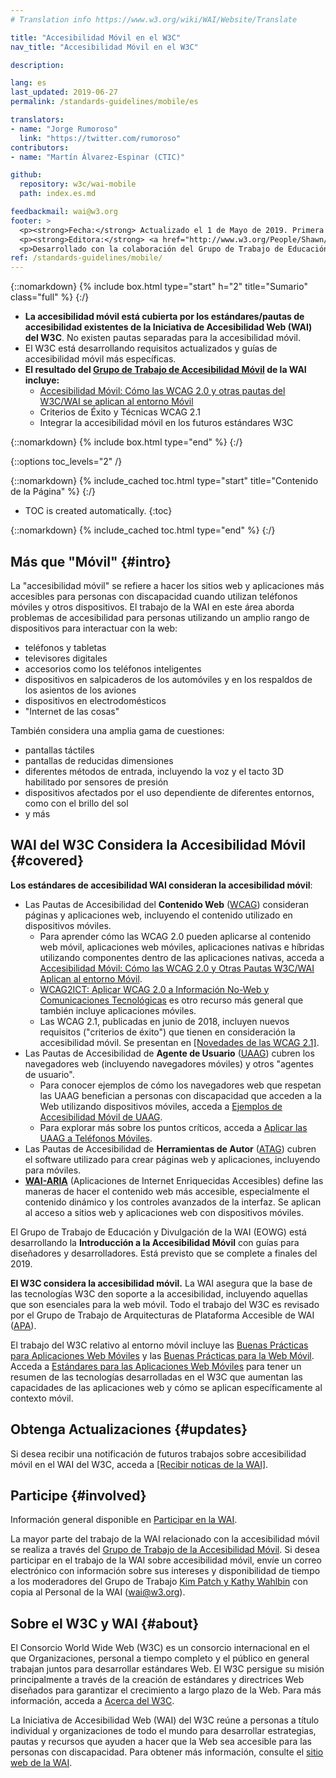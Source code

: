 ```yaml
---
# Translation info https://www.w3.org/wiki/WAI/Website/Translate

title: "Accesibilidad Móvil en el W3C"
nav_title: "Accesibilidad Móvil en el W3C"

description: 

lang: es
last_updated: 2019-06-27
permalink: /standards-guidelines/mobile/es

translators:
- name: "Jorge Rumoroso"
  link: "https://twitter.com/rumoroso"
contributors:
- name: "Martín Álvarez-Espinar (CTIC)"

github:
  repository: w3c/wai-mobile
  path: index.es.md

feedbackmail: wai@w3.org
footer: >
  <p><strong>Fecha:</strong> Actualizado el 1 de Mayo de 2019. Primera publicación en Enero de 2008.</p>
  <p><strong>Editora:</strong> <a href="http://www.w3.org/People/Shawn/">Shawn Lawton Henry</a>. Colaboradora: <a href="http://www.w3.org/People/Brewer/">Judy Brewer</a>.</p>
  <p>Desarrollado con la colaboración del Grupo de Trabajo de Educación y Divulgación (<a href="http://www.w3.org/WAI/EO/">EOWG</a>).</p>
ref: /standards-guidelines/mobile/
---
```


{::nomarkdown}
{% include box.html type="start" h="2" title="Sumario" class="full" %}
{:/}

-   **La accesibilidad móvil está cubierta por los estándares/pautas de accesibilidad existentes de la Iniciativa de Accesibilidad Web (WAI) del W3C**. No existen pautas separadas para la accesibilidad móvil.
-   El W3C está desarrollando requisitos actualizados y guías de accesibilidad móvil más específicas.
-   **El resultado del [Grupo de Trabajo de Accesibilidad Móvil](https://www.w3.org/WAI/GL/mobile-a11y-tf/) de la WAI incluye:**
    -   [Accesibilidad Móvil: Cómo las WCAG 2.0 y otras pautas del W3C/WAI se aplican al entorno Móvil](http://www.w3.org/TR/mobile-accessibility-mapping/)
    -   Criterios de Éxito y Técnicas WCAG 2.1
    -   Integrar la accesibilidad móvil en los futuros estándares W3C

{::nomarkdown}
{% include box.html type="end" %}
{:/}


{::options toc_levels="2" /}

{::nomarkdown}
{% include_cached toc.html type="start" title="Contenido de la Página" %}
{:/}

-   TOC is created automatically.
{:toc}

{::nomarkdown}
{% include_cached toc.html type="end" %}
{:/}

## Más que "Móvil" {#intro}

La "accesibilidad móvil" se refiere a hacer los sitios web y aplicaciones más accesibles para personas con discapacidad cuando utilizan teléfonos móviles y otros dispositivos. El trabajo de la WAI en este área aborda problemas de accesibilidad para personas utilizando un amplio rango de dispositivos para interactuar con la web:

-   teléfonos y tabletas
-   televisores digitales
-   accesorios como los teléfonos inteligentes
-   dispositivos en salpicaderos de los automóviles y en los respaldos de los asientos de los aviones
-   dispositivos en electrodomésticos
-   "Internet de las cosas"

También considera una amplia gama de cuestiones:

-   pantallas táctiles
-   pantallas de reducidas dimensiones
-   diferentes métodos de entrada, incluyendo la voz y el tacto 3D habilitado por sensores de presión
-   dispositivos afectados por el uso dependiente de diferentes entornos, como con el brillo del sol
-   y más

## WAI del W3C Considera la Accesibilidad Móvil {#covered}

**Los estándares de accesibilidad WAI consideran la accesibilidad móvil**:

-   Las Pautas de Accesibilidad del **Contenido Web** ([WCAG](/standards-guidelines/wcag/)) consideran páginas y aplicaciones web, incluyendo el contenido utilizado en dispositivos móviles.
    -   Para aprender cómo las WCAG 2.0 pueden aplicarse al contenido web móvil, aplicaciones web móviles, aplicaciones nativas e híbridas utilizando componentes dentro de las aplicaciones nativas, acceda a [Accesibilidad Móvil: Cómo las WCAG 2.0 y Otras Pautas W3C/WAI Aplican al entorno Móvil](http://www.w3.org/TR/mobile-accessibility-mapping/).
    -   [WCAG2ICT: Aplicar WCAG 2.0 a Información No-Web y Comunicaciones Tecnológicas](http://www.w3.org/TR/wcag2ict/) es otro recurso más general que también incluye aplicaciones móviles.
    -   Las WCAG 2.1, publicadas en junio de 2018, incluyen nuevos requisitos ("criterios de éxito") que tienen en consideración la accesibilidad móvil. Se presentan en [[Novedades de las WCAG 2.1]](/standards-guidelines/wcag/new-in-21/).
-   Las Pautas de Accesibilidad de **Agente de Usuario**  ([UAAG](/standards-guidelines/uaag/)) cubren los navegadores web (incluyendo navegadores móviles) y otros "agentes de usuario".
    -   Para conocer ejemplos de cómo los navegadores web que respetan las UAAG benefician a personas con discapacidad que acceden a la Web utilizando dispositivos móviles, acceda a [Ejemplos de Accesibilidad Móvil de UAAG](http://www.w3.org/TR/IMPLEMENTING-UAAG20/mobile).
    -   Para explorar más sobre los puntos críticos, acceda a [Aplicar las UAAG a Teléfonos Móviles](http://www.w3.org/WAI/UA/work/wiki/Applying_UAAG_to_Mobile_Phones).
-   Las Pautas de Accesibilidad de **Herramientas de Autor** ([ATAG](/standards-guidelines/atag/)) cubren el software utilizado para crear páginas web y aplicaciones, incluyendo para móviles.
-   **[WAI-ARIA](/standards-guidelines/aria/)** (Aplicaciones de Internet Enriquecidas Accesibles) define las maneras de hacer el contenido web más accesible, especialmente el contenido dinámico y los controles avanzados de la interfaz. Se aplican al acceso a sitios web y aplicaciones web con dispositivos móviles.

El Grupo de Trabajo de Educación y Divulgación de la WAI (EOWG) está desarrollando la **Introducción a la Accesibilidad Móvil** con guías para diseñadores y desarrolladores. Está previsto que se complete a finales del 2019.

**El W3C considera la accesibilidad móvil.** La WAI asegura que la base de las tecnologías W3C den soporte a la accesibilidad, incluyendo aquellas que son esenciales para la web móvil. Todo el trabajo del W3C es revisado por el Grupo de Trabajo de Arquitecturas de Plataforma Accesible de WAI ([APA](https://www.w3.org/WAI/APA/)).

El trabajo del W3C relativo al entorno móvil incluye las [Buenas Prácticas para Aplicaciones Web Móviles](http://www.w3.org/TR/mwabp/) y las [Buenas Prácticas para la Web Móvil](http://www.w3.org/TR/mobile-bp/). Acceda a [Estándares para las Aplicaciones Web Móviles](http://www.w3.org/Mobile/mobile-web-app-state/) para tener un resumen de las tecnologías desarrolladas en el W3C que aumentan las capacidades de las aplicaciones web y cómo se aplican específicamente al contexto móvil.

## Obtenga Actualizaciones {#updates}

Si desea recibir una notificación de futuros trabajos sobre accesibilidad móvil en el WAI del W3C, acceda a [[Recibir noticas de la WAI]](/news/subscribe/).

## Participe {#involved}

Información general disponible en [Participar en la WAI](/about/participating/).

La mayor parte del trabajo de la WAI relacionado con la accesibilidad móvil se realiza a través del [Grupo de Trabajo de la Accesibilidad Móvil](https://www.w3.org/WAI/GL/mobile-a11y-tf/). Si desea participar en el trabajo de la WAI sobre accesibilidad móvil, envíe un correo electrónico con información sobre sus intereses y disponibilidad de tiempo a los moderadores del Grupo de Trabajo [Kim Patch y Kathy Wahlbin](mailto:kathy@interactiveaccessibility.com,Kim@redstartsystems.com?cc=wai@w3.org,shadi@w3.org&subject=Mobile%20Accessibility%20Task%20Force%20Enquiry) con copia al Personal de la WAI (wai@w3.org).

## Sobre el W3C y WAI {#about}

El Consorcio World Wide Web (W3C) es un consorcio internacional en el que Organizaciones, personal a tiempo completo y el público en general trabajan juntos para desarrollar estándares Web. El W3C persigue su misión principalmente a través de la creación de estándares y directrices Web diseñados para garantizar el crecimiento a largo plazo de la Web. Para más información, acceda a [Acerca del W3C](http://www.w3.org/Consortium/).

La Iniciativa de Accesibilidad Web (WAI) del W3C reúne a personas a título individual y organizaciones de todo el mundo para desarrollar estrategias, pautas y recursos que ayuden a hacer que la Web sea accesible para las personas con discapacidad. Para obtener más información, consulte el [sitio web de la WAI](http://www.w3.org/WAI/).
